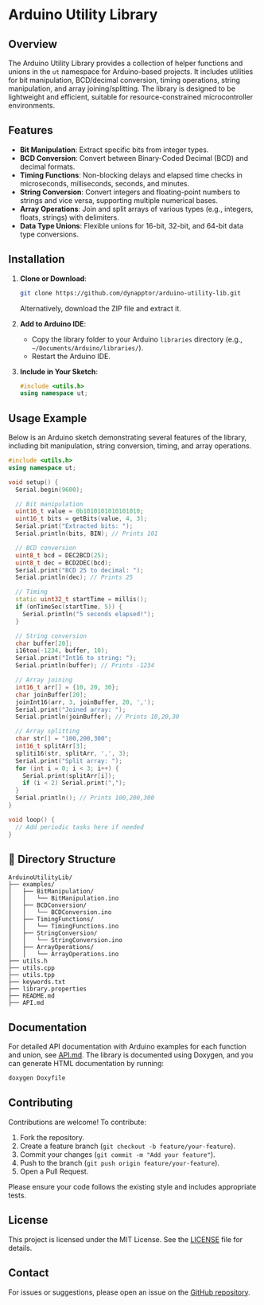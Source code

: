 # Arduino Utility Library

## Overview

The Arduino Utility Library provides a collection of helper functions and unions in the `ut` namespace for Arduino-based projects. It includes utilities for bit manipulation, BCD/decimal conversion, timing operations, string manipulation, and array joining/splitting. The library is designed to be lightweight and efficient, suitable for resource-constrained microcontroller environments.

## Features

- **Bit Manipulation**: Extract specific bits from integer types.
- **BCD Conversion**: Convert between Binary-Coded Decimal (BCD) and decimal formats.
- **Timing Functions**: Non-blocking delays and elapsed time checks in microseconds, milliseconds, seconds, and minutes.
- **String Conversion**: Convert integers and floating-point numbers to strings and vice versa, supporting multiple numerical bases.
- **Array Operations**: Join and split arrays of various types (e.g., integers, floats, strings) with delimiters.
- **Data Type Unions**: Flexible unions for 16-bit, 32-bit, and 64-bit data type conversions.

## Installation

1. **Clone or Download**:
   ```bash
   git clone https://github.com/dynapptor/arduino-utility-lib.git
   ```
   Alternatively, download the ZIP file and extract it.

2. **Add to Arduino IDE**:
   - Copy the library folder to your Arduino `libraries` directory (e.g., `~/Documents/Arduino/libraries/`).
   - Restart the Arduino IDE.

3. **Include in Your Sketch**:
   ```cpp
   #include <utils.h>
   using namespace ut;
   ```

## Usage Example

Below is an Arduino sketch demonstrating several features of the library, including bit manipulation, string conversion, timing, and array operations.

```cpp
#include <utils.h>
using namespace ut;

void setup() {
  Serial.begin(9600);

  // Bit manipulation
  uint16_t value = 0b1010101010101010;
  uint16_t bits = getBits(value, 4, 3);
  Serial.print("Extracted bits: ");
  Serial.println(bits, BIN); // Prints 101

  // BCD conversion
  uint8_t bcd = DEC2BCD(25);
  uint8_t dec = BCD2DEC(bcd);
  Serial.print("BCD 25 to decimal: ");
  Serial.println(dec); // Prints 25

  // Timing
  static uint32_t startTime = millis();
  if (onTimeSec(startTime, 5)) {
    Serial.println("5 seconds elapsed!");
  }

  // String conversion
  char buffer[20];
  i16toa(-1234, buffer, 10);
  Serial.print("Int16 to string: ");
  Serial.println(buffer); // Prints -1234

  // Array joining
  int16_t arr[] = {10, 20, 30};
  char joinBuffer[20];
  joinInt16(arr, 3, joinBuffer, 20, ',');
  Serial.print("Joined array: ");
  Serial.println(joinBuffer); // Prints 10,20,30

  // Array splitting
  char str[] = "100,200,300";
  int16_t splitArr[3];
  spliti16(str, splitArr, ',', 3);
  Serial.print("Split array: ");
  for (int i = 0; i < 3; i++) {
    Serial.print(splitArr[i]);
    if (i < 2) Serial.print(",");
  }
  Serial.println(); // Prints 100,200,300
}

void loop() {
  // Add periodic tasks here if needed
}
```

## 📁 Directory Structure

```
ArduinoUtilityLib/
├── examples/
│   ├── BitManipulation/
│   │   └── BitManipulation.ino
│   ├── BCDConversion/
│   │   └── BCDConversion.ino
│   ├── TimingFunctions/
│   │   └── TimingFunctions.ino
│   ├── StringConversion/
│   │   └── StringConversion.ino
│   ├── ArrayOperations/
│   │   └── ArrayOperations.ino
├── utils.h
├── utils.cpp
├── utils.tpp
├── keywords.txt
├── library.properties
├── README.md
├── API.md
```

## Documentation

For detailed API documentation with Arduino examples for each function and union, see [API.md](API.md). The library is documented using Doxygen, and you can generate HTML documentation by running:

```bash
doxygen Doxyfile
```

## Contributing

Contributions are welcome! To contribute:

1. Fork the repository.
2. Create a feature branch (`git checkout -b feature/your-feature`).
3. Commit your changes (`git commit -m "Add your feature"`).
4. Push to the branch (`git push origin feature/your-feature`).
5. Open a Pull Request.

Please ensure your code follows the existing style and includes appropriate tests.

## License

This project is licensed under the MIT License. See the [LICENSE](LICENSE) file for details.

## Contact

For issues or suggestions, please open an issue on the [GitHub repository](https://github.com/dynapptor/Utility-lib).
